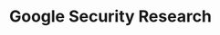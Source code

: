 ---
title: Google Security Research
description: This project hosts security advisories and their accompanying proof-of-concepts related to research conducted at Google which impact non-Google owned code.
url: https://google.github.io/security-research/
image:
    # url: '/assets/images/cafe.png'
    # alt: 'Cafe'
tags: ['advisory', 'cve', 'research', 'vulnerability']
listedDate: 2023-11-01
published: false
---